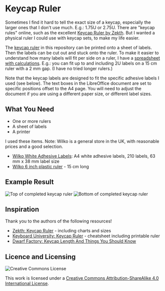 # Keycap Ruler

Sometimes I find it hard to tell the exact size of a keycap, especially the larger ones that I don't use much. E.g.: 1.75U or 2.75U. There are "keycap rules" online, such as the excellent [Keycap Ruler by Zekth](https://zekth.github.io/keycap-ruler/). But I wanted a physical ruler I could use with keycap sets, to make my life easier.

The [keycap ruler](keycap-ruler.odt) in this repository can be printed onto a sheet of labels. Then the labels can be cut out and stuck onto the ruler. To make it easier to understand how many labels will fit per side on a ruler, I have a [spreadsheet with calculations](keycap-ruler.ods). E.g.: you can fit up to and including 2U labels on a 15 cm ruler with a 2 mm gap. (I have no tried longer rulers.)

Note that the keycap labels are designed to fit the specific adhesive labels I used (see below). The text boxes in the LibreOffice document are set to specific positions offset to the A4 page. You will need to adjust the document if you are using a different paper size, or different label sizes.

## What You Need

 * One or more rulers
 * A sheet of labels
 * A printer

I used these items. Note: Wilko is a general store in the UK, with reasonable prices and a good selection.

 * [Wilko White Adhesive Labels](https://www.wilko.com/en-uk/wilko-white-self-adhesive-labels-210-pack/p/0261768): A4 white adhesive labels, 210 labels, 63 mm x 38 mm label size
 * [Wilko 6 inch plastic ruler](https://www.wilko.com/en-uk/wilko-6-inch-plastic-ruler/p/0260669) - 15 cm long

## Example Result

![Top of completed keycap ruler](top.jpg)
![Bottom of completed keycap ruler](bottom.jpg)

## Inspiration

Thank you to the authors of the following resources!

 * [Zekth: Keycap Ruler](https://zekth.github.io/keycap-ruler/) - including charts and sizes
 * [Keyboard University: Keycap Ruler](https://www.keyboard.university/resources/keycap-sizes-slhwl) - cheatsheet including printable ruler
 * [Dwarf Factory: Keycap Length And Things You Should Know](https://www.dwarf-factory.com/keycap-length/)

## Licence and Licensing

![Creative Commons License](https://i.creativecommons.org/l/by-sa/4.0/88x31.png)

This work is licensed under a [Creative Commons Attribution-ShareAlike 4.0 International License](http://creativecommons.org/licenses/by-sa/4.0/).
